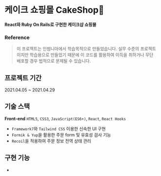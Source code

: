 # 케이크 쇼핑몰 CakeShop🍰

**React와 Ruby On Rails로 구현한 케이크샵 쇼핑몰**

### Reference

> 이 프로젝트는 인썸니아에서 학습목적으로 만들었습니다. 실무 수준의 프로젝트이지만 학습용으로 만들었기 때문에 이 코드를 활용하여 이득을 취하거나 무단 배포할 경우 법적으로 문제될 수 있습니다.


## 프로젝트 기간

2021.04.05 ~ 2021.04.29


## 기술 스택

**Front-end**
`HTML5`, `CSS3`, `JavaScript(ES6+)`, `React`, `React Hooks`

- `Framework7`와 `Tailwind CSS` 이용한 신속한 UI 구현
- `Formik & Yup`을 활용한 주문 form 및 유효성 검사 기능
- `Recoil`을 적용하여 주문 정보 전역 상태 관리


## 구현 기능

- 




